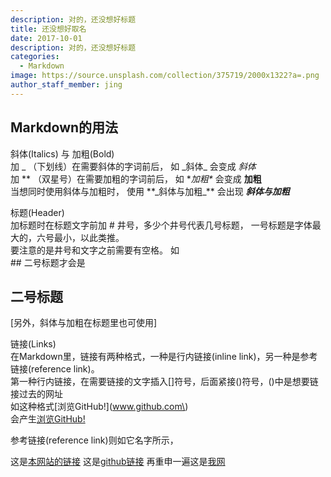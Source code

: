 ```yaml
---
description: 对的，还没想好标题
title: 还没想好取名
date: 2017-10-01
description: 对的，还没想好标题
categories:
  - Markdown
image: https://source.unsplash.com/collection/375719/2000x1322?a=.png
author_staff_member: jing
---
```


## Markdown的用法

斜体(Italics) 与 加粗(Bold)  
加 _ （下划线）在需要斜体的字词前后， 如 \_斜体\_ 会变成 _斜体_  
加 ** （双星号）在需要加粗的字词前后， 如 \**加粗\** 会变成 **加粗**  
当想同时使用斜体与加粗时， 使用 \**_斜体与加粗\_** 会出现 **_斜体与加粗_**

标题(Header)  
加标题时在标题文字前加 # 井号，多少个井号代表几号标题， 一号标题是字体最大的，六号最小，以此类推。  
要注意的是井号和文字之前需要有空格。 如  
\## 二号标题才会是  
## 二号标题

\[另外，斜体与加粗在标题里也可使用\]

链接(Links)  
在Markdown里，链接有两种格式，一种是行内链接(inline link)，另一种是参考链接(reference link)。  
第一种行内链接，在需要链接的文字插入[]符号，后面紧接()符号，()中是想要链接过去的网址  
如这种格式\[浏览GitHub!\]\(www.github.com\)  
会产生[浏览GitHub!](www.github.com)

参考链接(reference link)则如它名字所示，

这是[本网站的链接][我网]
这是[github链接][github]
再重申一遍这是[我网][github]

[我网]: qinjinglee.com
[github]: www.github.com










